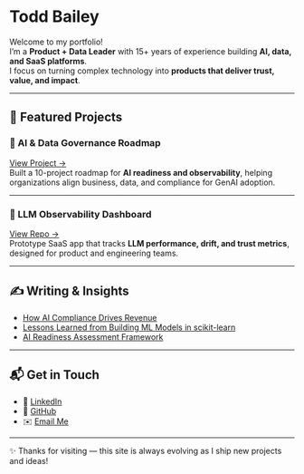 # Todd Bailey

Welcome to my portfolio!  
I’m a **Product + Data Leader** with 15+ years of experience building **AI, data, and SaaS platforms**.  
I focus on turning complex technology into **products that deliver trust, value, and impact**.

---

## 🚀 Featured Projects

### 🔹 AI & Data Governance Roadmap
[View Project →](../notebooks/ai-governance-roadmap.ipynb)  
Built a 10-project roadmap for **AI readiness and observability**, helping organizations align business, data, and compliance for GenAI adoption.

---

### 🔹 LLM Observability Dashboard
[View Repo →](../src/llm-observability/)  
Prototype SaaS app that tracks **LLM performance, drift, and trust metrics**, designed for product and engineering teams.

---

## ✍️ Writing & Insights
- [How AI Compliance Drives Revenue](blog/ai-compliance-business-value.md)  
- [Lessons Learned from Building ML Models in scikit-learn](blog/lessons-ml-sklearn.md)  
- [AI Readiness Assessment Framework](blog/ai-readiness-framework.md)

---

## 📬 Get in Touch
- 💼 [LinkedIn](https://www.linkedin.com/in/yourname)  
- 🐙 [GitHub](https://github.com/yourusername)  
- ✉️ [Email Me](mailto:your@email.com)

---

✨ Thanks for visiting — this site is always evolving as I ship new projects and ideas!


